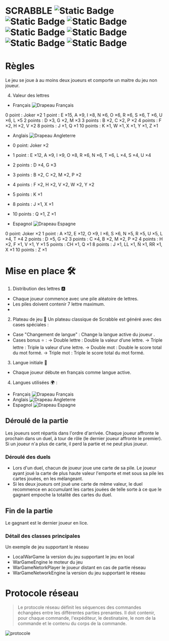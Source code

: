 # SCRABBLE ![Static Badge](https://img.shields.io/badge/S-yellow) ![Static Badge](https://img.shields.io/badge/C-yellow) ![Static Badge](https://img.shields.io/badge/A-yellow) ![Static Badge](https://img.shields.io/badge/B-yellow) ![Static Badge](https://img.shields.io/badge/B-yellow) ![Static Badge](https://img.shields.io/badge/L-yellow) ![Static Badge](https://img.shields.io/badge/E-yellow)



# Règles


Le jeu se joue à au moins deux joueurs et comporte un maitre du jeu non joueur.

4. Valeur des lettres

- Français ![Drapeau Français](https://upload.wikimedia.org/wikipedia/en/thumb/c/c3/Flag_of_France.svg/20px-Flag_of_France.svg.png)

0 point : Joker ×2
1 point : E ×15, A ×9, I ×8, N ×6, O ×6, R ×6, S ×6, T ×6, U ×6, L ×5
2 points : D ×3, G ×2, M ×3
3 points : B ×2, C ×2, P ×2
4 points : F ×2, H ×2, V ×2
8 points : J ×1, Q ×1
10 points : K ×1, W ×1, X ×1, Y ×1, Z ×1

- Anglais ![Drapeau Angleterre](https://upload.wikimedia.org/wikipedia/en/thumb/b/be/Flag_of_England.svg/20px-Flag_of_England.svg.png)

- 0 point: Joker ×2
- 1 point : E ×12, A ×9, I ×9, O ×8, R ×6, N ×6, T ×6, L ×4, S ×4, U ×4
- 2 points : D ×4, G ×3
- 3 points : B ×2, C ×2, M ×2, P ×2
- 4 points : F ×2, H ×2, V ×2, W ×2, Y ×2
- 5 points : K ×1
- 8 points : J ×1, X ×1
- 10 points : Q ×1, Z ×1

- Espagnol ![Drapeau Espagne](https://upload.wikimedia.org/wikipedia/en/thumb/9/9a/Flag_of_Spain.svg/20px-Flag_of_Spain.svg.png)

0 point: Joker ×2 
1 point : A ×12, E ×12, O ×9, I ×6, S ×6, N ×5, R ×5, U ×5, L ×4, T ×4
2 points : D ×5, G ×2
3 points : C ×4, B ×2, M ×2, P ×2
4 points : H ×2, F ×1, V ×1, Y ×1
5 points : CH ×1, Q ×1
8 points : J ×1, LL ×1, Ñ ×1, RR ×1, X ×1
10 points : Z ×1

# Mise en place 🛠️
1. Distribution des lettres 🅰️
- Chaque joueur commence avec une pile aléatoire de lettres.
- Les piles doivent contenir 7 lettre maximum.
- 
2. Plateau de jeu 🎲
Un plateau classique de Scrabble est généré avec des cases spéciales :

- Case "Changement de langue" : Change la langue active du joueur .
- Cases bonus ⭐ :
    → Double lettre : Double la valeur d’une lettre.
    → Triple lettre : Triple la valeur d’une lettre.
    → Double mot : Double le score total du mot formé.
    → Triple mot : Triple le score total du mot formé.

3. Langue initiale 🥖
- Chaque joueur débute en français comme langue active.

4. Langues utilisées 🌍 :
- Français ![Drapeau Français](https://upload.wikimedia.org/wikipedia/en/thumb/c/c3/Flag_of_France.svg/20px-Flag_of_France.svg.png)
- Anglais ![Drapeau Angleterre](https://upload.wikimedia.org/wikipedia/en/thumb/b/be/Flag_of_England.svg/20px-Flag_of_England.svg.png)
- Espagnol ![Drapeau Espagne](https://upload.wikimedia.org/wikipedia/en/thumb/9/9a/Flag_of_Spain.svg/20px-Flag_of_Spain.svg.png)


## Déroulé de la partie

Les joueurs sont répartis dans l'ordre d'arrivée. Chaque joueur affronte le prochain dans un duel, à tour de rôle (le dernier joueur affronte le premier). Si un joueur n'a plus de carte, il perd la partie et ne peut plus joueur.

### Déroulé des duels

* Lors d'un duel, chacun de joueur joue une carte de sa pile. Le joueur ayant joué la carte de plus haute valeur l'emporte et met sous sa pile les cartes jouées, en les mélangeant.
* Si les deux joueurs ont joué une carte de même valeur, le duel recommence en accumulant les cartes jouées de telle sorte à ce que le gagnant empoche la totalité des cartes du duel.

## Fin de la partie

Le gagnant est le dernier joueur en lice.

### Détail des classes principales

Un exemple de jeu supportant le réseau

* LocalWarGame la version du jeu supportant le jeu en local
* WarGameEngine le moteur du jeu
* WarGameNetorkPlayer le joueur distant en cas de partie réseau
* WarGameNetworkEngine la version du jeu supportant le réseau


# Protocole réseau

> Le protocole réseau définit les séquences des commandes échangées entre les différentes parties prenantes. Il doit contenir, pour chaque commande, l'expéditeur, le destinataire, le nom de la commande et le contenu du corps de la commande.

![protocole](doc/protocle.png)


